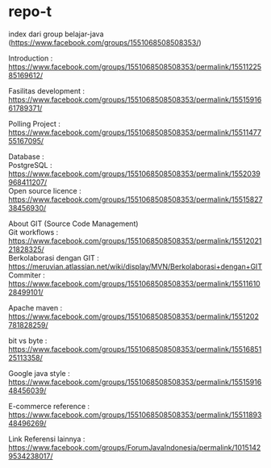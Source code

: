 # repo-t

index dari group belajar-java (https://www.facebook.com/groups/1551068508508353/)

Introduction : 
https://www.facebook.com/groups/1551068508508353/permalink/1551122585169612/

Fasilitas development : 
https://www.facebook.com/groups/1551068508508353/permalink/1551591661789371/

Polling Project : 
https://www.facebook.com/groups/1551068508508353/permalink/1551147755167095/

Database :<br/>
PostgreSQL :  https://www.facebook.com/groups/1551068508508353/permalink/1552039968411207/<br/>
Open source licence : 
https://www.facebook.com/groups/1551068508508353/permalink/1551582738456930/

About GIT (Source Code Management)<br/>
Git workflows : https://www.facebook.com/groups/1551068508508353/permalink/1551202121828325/<br/>
Berkolaborasi dengan GIT : https://meruvian.atlassian.net/wiki/display/MVN/Berkolaborasi+dengan+GIT<br/>
Commiter : https://www.facebook.com/groups/1551068508508353/permalink/1551161028499101/

Apache maven : 
https://www.facebook.com/groups/1551068508508353/permalink/1551202781828259/

bit vs byte : 
https://www.facebook.com/groups/1551068508508353/permalink/1551685125113358/

Google java style : 
https://www.facebook.com/groups/1551068508508353/permalink/1551591648456039/

E-commerce reference : 
https://www.facebook.com/groups/1551068508508353/permalink/1551189348496269/

Link Referensi lainnya : 
https://www.facebook.com/groups/ForumJavaIndonesia/permalink/10151429534238017/

